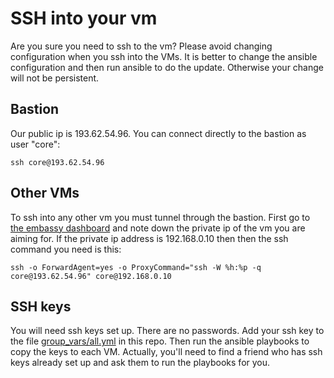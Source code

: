 SSH into your vm
================

Are you sure you need to ssh to the vm?
Please avoid changing configuration when you ssh into the VMs. It is better to change the ansible configuration and then run ansible to do the update.
Otherwise your change will not be persistent.

Bastion
-------

Our public ip is 193.62.54.96.  You can connect directly to the bastion as user "core":

    ssh core@193.62.54.96

Other VMs
---------

To ssh into any other vm you must tunnel through the bastion.
First go to [the embassy dashboard](https://extcloud03.ebi.ac.uk) and note
down the private ip of the vm you are aiming for. If the private ip address is 192.168.0.10 then
then the ssh command you need is this:

    ssh -o ForwardAgent=yes -o ProxyCommand="ssh -W %h:%p -q core@193.62.54.96" core@192.168.0.10

SSH keys
--------

You will need ssh keys set up. There are no passwords.
Add your ssh key to the file [group_vars/all.yml](../group_vars/all.yml) in this repo.
Then run the ansible playbooks to copy the keys to each VM.
Actually, you'll need to find a friend who has ssh keys already set up and ask them to run the playbooks for you.
